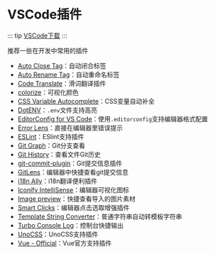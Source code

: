 # VSCode插件

::: tip
[VSCode下载](https://code.visualstudio.com/)
:::

推荐一些在开发中常用的插件

- [Auto Close Tag](https://marketplace.visualstudio.com/items?itemName=formulahendry.auto-close-tag)：自动闭合标签
- [Auto Rename Tag](https://marketplace.visualstudio.com/items?itemName=formulahendry.auto-rename-tag)：自动重命名标签
- [Code Translate](https://marketplace.visualstudio.com/items?itemName=w88975.code-translate)：滑词翻译插件
- [colorize](https://marketplace.visualstudio.com/items?itemName=kamikillerto.vscode-colorize)：可视化颜色
- [CSS Variable Autocomplete](https://marketplace.visualstudio.com/items?itemName=vunguyentuan.vscode-css-variables)：CSS变量自动补全
- [DotENV](https://marketplace.visualstudio.com/items?itemName=mikestead.dotenv)：`.env`文件支持高亮
- [EditorConfig for VS Code](https://marketplace.visualstudio.com/items?itemName=EditorConfig.EditorConfig)：使用`.editorconfig`支持编辑器格式配置
- [Error Lens](https://marketplace.visualstudio.com/items?itemName=usernamehw.errorlens)：直接在编辑器里错误提示
- [ESLint](https://marketplace.visualstudio.com/items?itemName=dbaeumer.vscode-eslint)：ESlint支持插件
- [Git Graph](https://marketplace.visualstudio.com/items?itemName=mhutchie.git-graph)：Git分支查看
- [Git History](https://marketplace.visualstudio.com/items?itemName=donjayamanne.githistory)：查看文件Git历史
- [git-commit-plugin](https://marketplace.visualstudio.com/items?itemName=redjue.git-commit-plugin)：Git提交信息插件
- [GitLens](https://marketplace.visualstudio.com/items?itemName=eamodio.gitlens)：编辑器中快捷查看git提交信息
- [i18n Ally](https://marketplace.visualstudio.com/items?itemName=Lokalise.i18n-ally)：i18n翻译便利插件
- [Iconify IntelliSense](https://marketplace.visualstudio.com/items?itemName=antfu.iconify)：编辑器可视化图标
- [Image preview](https://marketplace.visualstudio.com/items?itemName=kisstkondoros.vscode-gutter-preview)：快捷查看导入的图片素材
- [Smart Clicks](https://marketplace.visualstudio.com/items?itemName=antfu.smart-clicks)：编辑器点击选取增强插件
- [Template String Converter](https://marketplace.visualstudio.com/items?itemName=meganrogge.template-string-converter)：普通字符串自动转模板字符串
- [Turbo Console Log](https://marketplace.visualstudio.com/items?itemName=ChakrounAnas.turbo-console-log)：控制台快捷输出
- [UnoCSS](https://marketplace.visualstudio.com/items?itemName=antfu.unocss)：UnoCSS支持插件
- [Vue - Official](https://marketplace.visualstudio.com/items?itemName=Vue.volar)：Vue官方支持插件
